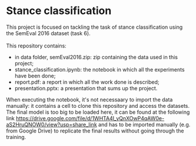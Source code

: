# Stance classification

This project is focused on tackling the task of stance classification using the SemEval 2016 dataset (task 6).<br><br>
This repository contains:
- in data folder, semEval2016.zip: zip containing the data used in this project;
- stance_classification.ipynb: the notebook in which all the experiments have been done;
- report.pdf: a report in which all the work done is described;
- presentation.pptx: a presentation that sums up the project.

When executing the notebook, it's not necessaary to import the data manually: it contains a cell to clone this repository and access the datasets.<br>
The final model is too big to be loaded here, it can be found at the following link https://drive.google.com/file/d/1WHTA4I_yQnXOwP4qAW0e-aS2HruQNOW0/view?usp=share_link and has to be imported manually (e.g. from Google Drive) to replicate the final results without going through the training.
